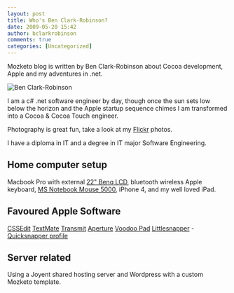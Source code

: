 ```yaml
---
layout: post
title: Who's Ben Clark-Robinson?
date: 2009-05-20 15:42
author: bclarkrobinson
comments: true
categories: [Uncategorized]
---
```

Mozketo blog is written by Ben Clark-Robinson about Cocoa development, Apple and my adventures in .net.

<img src="http://mozketo.com/wp-content/themes/mozketo/images/me_bw_240px.jpg" alt="Ben Clark-Robinson" title="Self portrait" />

I am a c# .net software engineer by day, though once the sun sets low below the horizon and the Apple startup sequence chimes I am transformed into a Cocoa &amp; Cocoa Touch engineer.

Photography is great fun, take a look at my <a href="http://www.flickr.com/photos/51689768@N02/">Flickr</a> photos.

I have a diploma in IT and a degree in IT major Software Engineering.

<h2>Home computer setup</h2>
Macbook Pro with external <a href="http://mozketo.com/benq-2200hd-review/">22" Benq LCD</a>, bluetooth wireless Apple keyboard, <a href="http://mozketo.com/bluetooth-mouse-for-mac-os-x/">MS Notebook Mouse 5000</a>, iPhone 4, and my well loved iPad.

<h2>Favoured Apple Software</h2>

<a href="http://macrabbit.com/cssedit/">CSSEdit</a>
<a href="http://macromates.com/">TextMate</a>
<a href="http://www.panic.com/transmit/">Transmit</a>
<a href="http://www.apple.com/aperture/">Aperture</a>
<a href="http://flyingmeat.com/voodoopad/">Voodoo Pad</a>
<a href="http://www.realmacsoftware.com/littlesnapper/">Littlesnapper</a> - <a href="http://www.quicksnapper.com/Mozketo/">Quicksnapper profile</a>

<h2>Server related</h2>

Using a Joyent shared hosting server and Wordpress with a custom Mozketo template.
